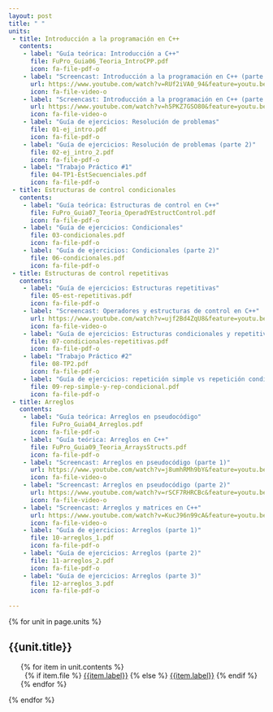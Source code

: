```yaml
---
layout: post
title: " "
units:
 - title: Introducción a la programación en C++
   contents:
    - label: "Guía teórica: Introducción a C++"
      file: FuPro_Guia06_Teoria_IntroCPP.pdf
      icon: fa-file-pdf-o
    - label: "Screencast: Introducción a la programación en C++ (parte 1)"
      url: https://www.youtube.com/watch?v=RUf2iVA0_94&feature=youtu.be
      icon: fa-file-video-o
    - label: "Screencast: Introducción a la programación en C++ (parte 2)"
      url: https://www.youtube.com/watch?v=h5PKZ7GSO80&feature=youtu.be
      icon: fa-file-video-o
    - label: "Guía de ejercicios: Resolución de problemas"
      file: 01-ej_intro.pdf
      icon: fa-file-pdf-o
    - label: "Guía de ejercicios: Resolución de problemas (parte 2)"
      file: 02-ej_intro_2.pdf
      icon: fa-file-pdf-o
    - label: "Trabajo Práctico #1"
      file: 04-TP1-EstSecuenciales.pdf
      icon: fa-file-pdf-o
 - title: Estructuras de control condicionales
   contents:
    - label: "Guía teórica: Estructuras de control en C++"
      file: FuPro_Guia07_Teoria_OperadYEstructControl.pdf
      icon: fa-file-pdf-o
    - label: "Guía de ejercicios: Condicionales"
      file: 03-condicionales.pdf
      icon: fa-file-pdf-o
    - label: "Guía de ejercicios: Condicionales (parte 2)"
      file: 06-condicionales.pdf
      icon: fa-file-pdf-o
 - title: Estructuras de control repetitivas
   contents:
    - label: "Guía de ejercicios: Estructuras repetitivas"
      file: 05-est-repetitivas.pdf
      icon: fa-file-pdf-o
    - label: "Screencast: Operadores y estructuras de control en C++"
      url: https://www.youtube.com/watch?v=ujf2Bd4ZqU8&feature=youtu.be
      icon: fa-file-video-o
    - label: "Guía de ejercicios: Estructuras condicionales y repetitivas"
      file: 07-condicionales-repetitivas.pdf
      icon: fa-file-pdf-o
    - label: "Trabajo Práctico #2"
      file: 08-TP2.pdf
      icon: fa-file-pdf-o
    - label: "Guía de ejercicios: repetición simple vs repetición condicional"
      file: 09-rep-simple-y-rep-condicional.pdf
      icon: fa-file-pdf-o
 - title: Arreglos
   contents:
    - label: "Guía teórica: Arreglos en pseudocódigo"
      file: FuPro_Guia04_Arreglos.pdf
      icon: fa-file-pdf-o
    - label: "Guía teórica: Arreglos en C++"
      file: FuPro_Guia09_Teoria_ArraysStructs.pdf
      icon: fa-file-pdf-o
    - label: "Screencast: Arreglos en pseudocódigo (parte 1)"
      url: https://www.youtube.com/watch?v=j8umhRMh9bY&feature=youtu.be
      icon: fa-file-video-o
    - label: "Screencast: Arreglos en pseudocódigo (parte 2)"
      url: https://www.youtube.com/watch?v=rSCF7RHRCBc&feature=youtu.be
      icon: fa-file-video-o
    - label: "Screencast: Arreglos y matrices en C++"
      url: https://www.youtube.com/watch?v=KucJ96n99cA&feature=youtu.be
      icon: fa-file-video-o
    - label: "Guía de ejercicios: Arreglos (parte 1)"
      file: 10-arreglos_1.pdf
      icon: fa-file-pdf-o
	- label: "Guía de ejercicios: Arreglos (parte 2)"
      file: 11-arreglos_2.pdf
      icon: fa-file-pdf-o
	- label: "Guía de ejercicios: Arreglos (parte 3)"
      file: 12-arreglos_3.pdf
      icon: fa-file-pdf-o
 
---
```



{% for unit in page.units %}
<h2>{{unit.title}}</h2>
<ul style="list-style-type: none;">
	{% for item in unit.contents %}
		<li><i class="fa {{item.icon}}" style="color: #d14;"></i>&nbsp;
        {% if item.file %}
            <a href="files/{{item.file}}" target="_blank">{{item.label}}</a>
        {% else %}
            <a href="{{item.url}}" target="_blank">{{item.label}}</a>
        {% endif %} 
        </li>
	{% endfor %}

</ul>
{% endfor %}
